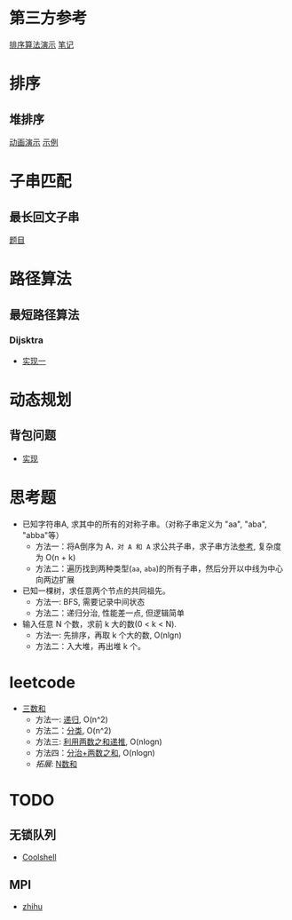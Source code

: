 # 第三方参考
[排序算法演示](https://visualgo.net/zh/sorting)
[笔记](https://github.com/qiwsir/algorithm)

# 排序
## 堆排序
[动画演示](https://bajdcc.github.io/html/heap.html)
[示例](http://bubkoo.com/2014/01/14/sort-algorithm/heap-sort/)

# 子串匹配
## 最长回文子串
[题目](https://leetcode.com/problems/longest-palindromic-substring/description/)

# 路径算法
## 最短路径算法
### Dijsktra
* [实现一](./demo/dijkstra.py)

# 动态规划
## 背包问题
* [实现](./demo/knapsack.py)


# 思考题
* 已知字符串A, 求其中的所有的对称子串。（对称子串定义为 "aa", "aba", "abba"等）
	- 方法一：将A倒序为 A`，对 A 和 A` 求公共子串，求子串方法[参考](), 复杂度为 O(n + k)
	- 方法二：遍历找到两种类型(`aa`, `aba`)的所有子串，然后分开以中线为中心向两边扩展
* 已知一棵树，求任意两个节点的共同祖先。
	- 方法一: BFS, 需要记录中间状态
	- 方法二：递归分治, 性能差一点, 但逻辑简单
* 输入任意 N 个数，求前 k 大的数(0 < k < N).
	- 方法一: 先排序，再取 k 个大的数, O(nlgn)
	- 方法二：入大堆，再出堆 k 个。

# leetcode
* [三数和](https://leetcode-cn.com/problems/3sum/description/)
	- 方法一: [递归](./demo/3sum.py), O(n^2)
	- 方法二：[分类](./demo/3sum_1.py), O(n^2)
	- 方法三: [利用两数之和递推](./demo/3sum_2.py), O(nlogn)
	- 方法四：[分治+两数之和](./demo/3sum_4.py), O(nlogn)
    - *拓展*: [N数和](https://leetcode.com/problems/4sum/discuss/8545/Python-140ms-beats-100-and-works-for-N-sum-(Ngreater2))



# TODO
## 无锁队列
* [Coolshell](https://coolshell.cn/articles/8239.html)

## MPI
* [zhihu](https://zhuanlan.zhihu.com/p/25332041)
